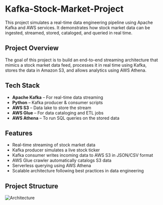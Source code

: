 # Kafka-Stock-Market-Project

This project simulates a real-time data engineering pipeline using Apache Kafka and AWS services. It demonstrates how stock market data can be ingested, streamed, stored, cataloged, and queried in real time.

## Project Overview

The goal of this project is to build an end-to-end streaming architecture that mimics a stock market data feed, processes it in real time using Kafka, stores the data in Amazon S3, and allows analytics using AWS Athena.

## Tech Stack

- **Apache Kafka** – For real-time data streaming
- **Python** – Kafka producer & consumer scripts
- **AWS S3** – Data lake to store the stream
- **AWS Glue** – For data cataloging and ETL jobs
- **AWS Athena** – To run SQL queries on the stored data

## Features

- Real-time streaming of stock market data
- Kafka producer simulates a live stock ticker
- Kafka consumer writes incoming data to AWS S3 in JSON/CSV format
- AWS Glue crawler automatically catalogs S3 data
- Serverless querying using AWS Athena
- Scalable architecture following best practices in data engineering

## Project Structure

![Architecture](https://github.com/user-attachments/assets/9f7d1c2c-e5bd-4ae9-a73f-20aba58ee30e)


